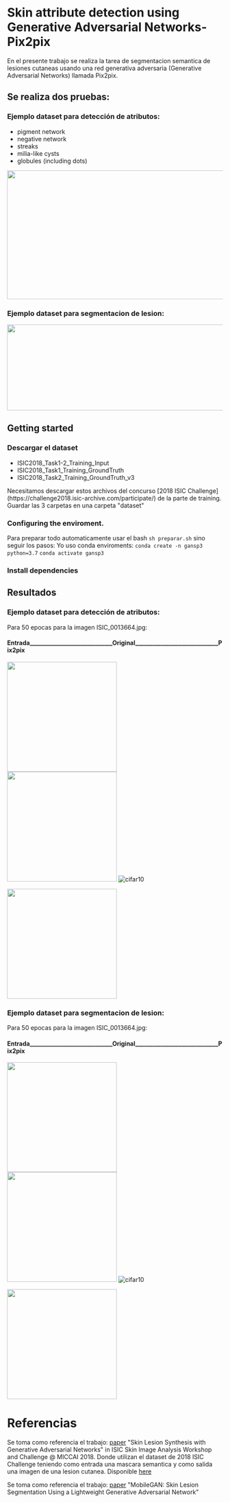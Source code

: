 # Skin attribute detection using Generative Adversarial Networks-Pix2pix

En el presente trabajo se realiza la tarea de segmentacion semantica de lesiones cutaneas usando una red generativa adversaria (Generative Adversarial Networks) llamada Pix2pix.

## Se realiza dos pruebas:
### Ejemplo dataset para detección de atributos:
<ul>
  <li>pigment network</li>
  <li>negative network</li>
  <li>streaks</li>
  <li>milia-like cysts</li>
  <li> globules (including dots)</li>
</ul>
<img src="images/MAP_ISIC_0000013.jpg?raw=true" width="2500" height = "300"/>

### Ejemplo dataset para segmentacion de lesion: 
<img src="images/SEGMENTATION_ISIC_0000013.jpg?raw=true" width="600" height = "200"/>


## Getting started

### Descargar el dataset
<ul>
  <li>ISIC2018_Task1-2_Training_Input</li>
  <li>ISIC2018_Task1_Training_GroundTruth</li>
  <li>ISIC2018_Task2_Training_GroundTruth_v3</li>
</ul>
Necesitamos descargar estos archivos del concurso [2018 ISIC Challenge](https://challenge2018.isic-archive.com/participate/) de la parte de training. Guardar las 3 carpetas en una carpeta "dataset"

### Configuring the enviroment.
Para preparar todo automaticamente usar el bash `sh preparar.sh` sino seguir los pasos:
Yo uso conda enviroments:
`conda create -n gansp3 python=3.7`
`conda activate gansp3`


### Install dependencies




## Resultados

### Ejemplo dataset para detección de atributos:
Para 50 epocas  para la imagen ISIC_0013664.jpg: 
####  Entrada_____________________________Original_____________________________Pix2pix
<img src="images/ISIC_0013664.jpg?raw=true" height = "256"/>  <img src="images/ISIC_0013664_map.jpg?raw=true" height = "256"/> ![cifar10](images/OUTPUT_MAP.gif)

<img src="images/MAP_test.jpg?raw=true" height = "256"/>


### Ejemplo dataset para segmentacion de lesion:
Para 50 epocas  para la imagen ISIC_0013664.jpg: 
####  Entrada_____________________________Original_____________________________Pix2pix
<img src="images/ISIC_0013664.jpg?raw=true" height = "256"/>  <img src="images/ISIC_0013664_map.jpg?raw=true" height = "256"/> ![cifar10](images/OUTPUT_SEG.gif)

<img src="images/SEGMENTATION_test.jpg?raw=true"  height = "256"/>


# Referencias
Se toma como referencia el trabajo:
[paper](https://arxiv.org/abs/1902.03253) "Skin Lesion Synthesis with Generative Adversarial Networks" in ISIC Skin Image Analysis Workshop and Challenge @ MICCAI 2018. Donde utilizan el dataset de 2018 ISIC Challenge teniendo como entrada una mascara semantica y como salida una imagen de una lesion cutanea. Disponible [here](https://github.com/alceubissoto/gan-skin-lesion)

Se toma como referencia el trabajo:
[paper](https://arxiv.org/abs/1907.00856) "MobileGAN: Skin Lesion Segmentation Using a Lightweight Generative Adversarial Network" 


